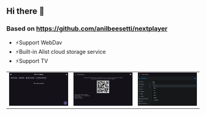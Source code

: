 ## Hi there 👋

### Based on https://github.com/anilbeesetti/nextplayer 
- ⚡Support WebDav
- ⚡Built-in Alist cloud storage service
- ⚡Support TV
<table class="half">
    <tr>
        <td>
    <img src="https://raw.githubusercontent.com/NextPlayerCloud/NextPlayerCloud/main/Screenshot/Screenshot_1.png" width="250"/>
            </td>
        <td><img src="https://raw.githubusercontent.com/NextPlayerCloud/NextPlayerCloud/main/Screenshot/Screenshot_2.png" width="250"/></td>
        <td><img src="https://raw.githubusercontent.com/NextPlayerCloud/NextPlayerCloud/main/Screenshot/Screenshot_3.png" width="250"/></td>
        </tr>
</table>
<!--
**NextPlayerCloud/NextPlayerCloud** is a ✨ _special_ ✨ repository because its `README.md` (this file) appears on your GitHub profile.

Here are some ideas to get you started:

- 🔭 I’m currently working on ...
- 🌱 I’m currently learning ...
- 👯 I’m looking to collaborate on ...
- 🤔 I’m looking for help with ...
- 💬 Ask me about ...
- 📫 How to reach me: ...
- 😄 Pronouns: ...
- ⚡ Fun fact: ...
-->
